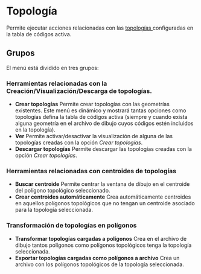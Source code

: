 # Topología

Permite ejecutar acciones relacionadas con las [topologías ](../../../editor-de-tablas-de-codigos/pestanas/topologias/)configuradas en la tabla de códigos activa.

## Grupos

El menú está dividido en tres grupos:

### **Herramientas relacionadas con la Creación/Visualización/Descarga de topologías.**

* **Crear topologías** Permite crear topologías con las geometrías existentes. Este menú es dinámico y mostrará tantas opciones como topologías defina la tabla de códigos activa \(siempre y cuando exista alguna geometría en el archivo de dibujo cuyos códigos estén incluidos en la topología\).
* **Ver** Permite activar/desactivar la visualización de alguna de las topologías creadas con la opción _Crear topologías_.
* **Descargar topologías** Permite descargar las topologías creadas con la opción _Crear topologías_.

### **Herramientas relacionadas con centroides de topologías**

* **Buscar centroide** Permite centrar la ventana de dibujo en el centroide del polígono topológico seleccionado.
* **Crear centroides automáticamente** Crea automáticamente centroides en aquellos polígonos topológicos que no tengan un centroide asociado para la topología seleccionada.

### **Transformación de topologías en polígonos**

* **Transformar topologías cargadas a polígonos** Crea en el archivo de dibujo tantos polígonos como polígonos topológicos tenga la topología seleccionada.
* **Exportar topologías cargadas como polígonos a archivo** Crea un archivo con los polígonos topológicos de la topología seleccionada.

